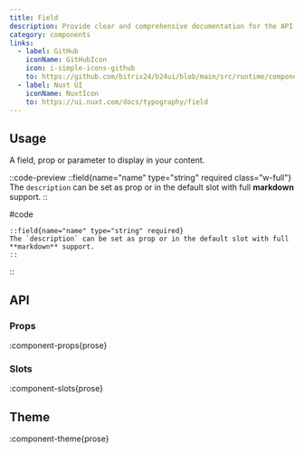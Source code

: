 ```yaml
---
title: Field
description: Provide clear and comprehensive documentation for the API configurable elements.
category: components
links:
  - label: GitHub
    iconName: GitHubIcon
    icon: i-simple-icons-github
    to: https://github.com/bitrix24/b24ui/blob/main/src/runtime/components/prose/Field.vue
  - label: Nuxt UI
    iconName: NuxtIcon
    to: https://ui.nuxt.com/docs/typography/field
---
```


## Usage

A field, prop or parameter to display in your content.

::code-preview
::field{name="name" type="string" required class="w-full"}
The `description` can be set as prop or in the default slot with full **markdown** support.
::

#code

```mdc
::field{name="name" type="string" required}
The `description` can be set as prop or in the default slot with full **markdown** support.
::
```

::

## API

### Props

:component-props{prose}

### Slots

:component-slots{prose}

## Theme

:component-theme{prose}
